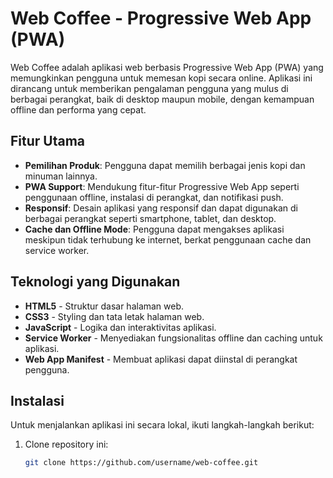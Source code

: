 # Web Coffee - Progressive Web App (PWA)

Web Coffee adalah aplikasi web berbasis Progressive Web App (PWA) yang memungkinkan pengguna untuk memesan kopi secara online. Aplikasi ini dirancang untuk memberikan pengalaman pengguna yang mulus di berbagai perangkat, baik di desktop maupun mobile, dengan kemampuan offline dan performa yang cepat.

## Fitur Utama

- **Pemilihan Produk**: Pengguna dapat memilih berbagai jenis kopi dan minuman lainnya.
- **PWA Support**: Mendukung fitur-fitur Progressive Web App seperti penggunaan offline, instalasi di perangkat, dan notifikasi push.
- **Responsif**: Desain aplikasi yang responsif dan dapat digunakan di berbagai perangkat seperti smartphone, tablet, dan desktop.
- **Cache dan Offline Mode**: Pengguna dapat mengakses aplikasi meskipun tidak terhubung ke internet, berkat penggunaan cache dan service worker.

## Teknologi yang Digunakan

- **HTML5** - Struktur dasar halaman web.
- **CSS3** - Styling dan tata letak halaman web.
- **JavaScript** - Logika dan interaktivitas aplikasi.
- **Service Worker** - Menyediakan fungsionalitas offline dan caching untuk aplikasi.
- **Web App Manifest** - Membuat aplikasi dapat diinstal di perangkat pengguna.

## Instalasi

Untuk menjalankan aplikasi ini secara lokal, ikuti langkah-langkah berikut:

1. Clone repository ini:
   ```bash
   git clone https://github.com/username/web-coffee.git
